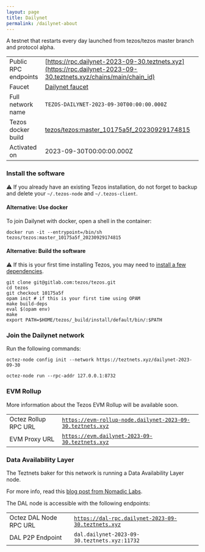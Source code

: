 ```yaml
---
layout: page
title: Dailynet
permalink: /dailynet-about
---
```


A testnet that restarts every day launched from tezos/tezos master branch and protocol alpha.

| | |
|-------|---------------------|
| Public RPC endpoints | [https://rpc.dailynet-2023-09-30.teztnets.xyz](https://rpc.dailynet-2023-09-30.teztnets.xyz/chains/main/chain_id)<br/> |
| Faucet | [Dailynet faucet](https://faucet.dailynet-2023-09-30.teztnets.xyz) |
| Full network name | `TEZOS-DAILYNET-2023-09-30T00:00:00.000Z` |
| Tezos docker build | [tezos/tezos:master_10175a5f_20230929174815](https://hub.docker.com/r/tezos/tezos/tags?page=1&ordering=last_updated&name=master_10175a5f_20230929174815) |
| Activated on | 2023-09-30T00:00:00.000Z |





### Install the software

⚠️  If you already have an existing Tezos installation, do not forget to backup and delete your `~/.tezos-node` and `~/.tezos-client`.



#### Alternative: Use docker

To join Dailynet with docker, open a shell in the container:

```
docker run -it --entrypoint=/bin/sh tezos/tezos:master_10175a5f_20230929174815
```

#### Alternative: Build the software

⚠️  If this is your first time installing Tezos, you may need to [install a few dependencies](https://tezos.gitlab.io/introduction/howtoget.html#setting-up-the-development-environment-from-scratch).

```
git clone git@gitlab.com:tezos/tezos.git
cd tezos
git checkout 10175a5f
opam init # if this is your first time using OPAM
make build-deps
eval $(opam env)
make
export PATH=$HOME/tezos/_build/install/default/bin/:$PATH
```

### Join the Dailynet network

Run the following commands:

```
octez-node config init --network https://teztnets.xyz/dailynet-2023-09-30

octez-node run --rpc-addr 127.0.0.1:8732
```


### EVM Rollup

More information about the Tezos EVM Rollup will be available soon.

| | |
|-------|---------------------|
| Octez Rollup RPC URL | [`https://evm-rollup-node.dailynet-2023-09-30.teztnets.xyz`](https://evm-rollup-node.dailynet-2023-09-30.teztnets.xyz/global/block/head) |
| EVM Proxy URL | [`https://evm.dailynet-2023-09-30.teztnets.xyz`](https://evm.dailynet-2023-09-30.teztnets.xyz) |




### Data Availability Layer

The Teztnets baker for this network is running a Data Availability Layer node.

For more info, read this [blog post from Nomadic Labs](https://research-development.nomadic-labs.com/data-availability-layer-tezos.html).

The DAL node is accessible with the following endpoints:

| | |
|-------|---------------------|
| Octez DAL Node RPC URL | [`https://dal-rpc.dailynet-2023-09-30.teztnets.xyz`](https://dal-rpc.dailynet-2023-09-30.teztnets.xyz) |
| DAL P2P Endpoint | `dal.dailynet-2023-09-30.teztnets.xyz:11732` |




